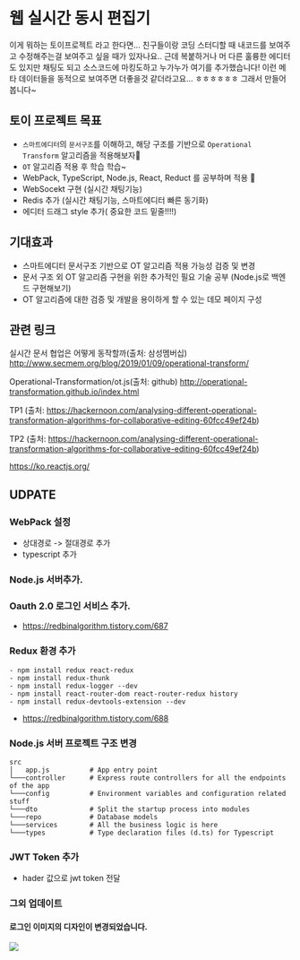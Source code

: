 # 웹 실시간 동시 편집기
이게 뭐하는 토이프로젝트 라고 한다면... 친구들이랑 코딩 스터디할 때 내코드를 보여주고 수정해주는걸 보여주고 싶을 때가 있자나요.. 근데 복붙하거나 머 다른 훌륭한 에디터도 있지만 채팅도 되고 소스코드에 마킹도하고 누가누가 여기를 추가했습니다! 이런 메타 데이터들을 동적으로 보여주면 더좋을것 같더라고요... ㅎㅎㅎㅎㅎㅎ 그래서 만들어봅니다~

## 토이 프로젝트 목표
- `스마트에디터`의 `문서구조`를 이해하고, 해당 구조를 기반으로 `Operational Transform` 알고리즘을 적용해보자🙏
- `OT` 알고리즘 적용 후 학습 학습~
- WebPack, TypeScript, Node.js, React, Reduct 를 공부하며 적용 🥊
- WebSocekt 구현 (실시간 채팅기능)
- Redis 추가 (실시간 채팅기능, 스마트에디터 빠른 동기화)
- 에디터 드래그 style 추가( 중요한 코드 밑줄!!!!)

## 기대효과
- 스마트에디터 문서구조 기반으로 OT 알고리즘 적용 가능성 검증 및 변경
- 문서 구조 외 OT 알고리즘 구현을 위한 추가적인 필요 기술 공부 (Node.js로 백엔드 구현해보기)
- OT 알고리즘에 대한 검증 및 개발을 용이하게 할 수 있는 데모 페이지 구성


## 관련 링크
실시간 문서 협업은 어떻게 동작할까(출처: 삼성멤버십)
http://www.secmem.org/blog/2019/01/09/operational-transform/

Operational-Transformation/ot.js(출처: github)
http://operational-transformation.github.io/index.html
 
TP1 (출처: https://hackernoon.com/analysing-different-operational-transformation-algorithms-for-collaborative-editing-60fcc49ef24b)

TP2 (출처: https://hackernoon.com/analysing-different-operational-transformation-algorithms-for-collaborative-editing-60fcc49ef24b)

https://ko.reactjs.org/

## UDPATE
### WebPack 설정
- 상대경로 -> 절대경로 추가
- typescript 추가
### Node.js 서버추가.
### Oauth 2.0 로그인 서비스 추가.
- https://redbinalgorithm.tistory.com/687
### Redux 환경 추가
```
- npm install redux react-redux
- npm install redux-thunk
- npm install redux-logger --dev
- npm install react-router-dom react-router-redux history
- npm install redux-devtools-extension --dev
```
- https://redbinalgorithm.tistory.com/688

### Node.js 서버 프로젝트 구조 변경
```
src
│   app.js          # App entry point
└───controller      # Express route controllers for all the endpoints of the app
└───config          # Environment variables and configuration related stuff
└───dto             # Split the startup process into modules
└───repo            # Database models
└───services        # All the business logic is here
└───types           # Type declaration files (d.ts) for Typescript
```

### JWT Token 추가
- hader 값으로 jwt token 전달


### 그외 업데이트
#### 로그인 이미지의 디자인이 변경되었습니다.
 ![](./2021-08-05-15-09-08.png)
